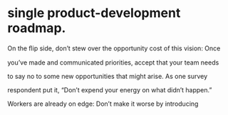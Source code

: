 # single product-development roadmap.

On the ﬂip side, don’t stew over the opportunity cost of this vision: Once

you’ve made and communicated priorities, accept that your team needs

to say no to some new opportunities that might arise. As one survey

respondent put it, “Don’t expend your energy on what didn’t happen.”

Workers are already on edge: Don’t make it worse by introducing